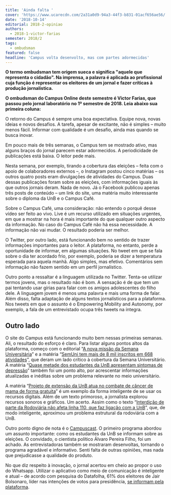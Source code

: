 ```yaml
---
title: 'Ainda falta '
cover: 'https://www.ucarecdn.com/2a31a0d9-94a3-44f3-b831-01acf656ae56/'
date: '2018-10-14'
editorial: 2018-2-opiniao
authors:
  - 2018-1-victor-farias
semester: 2018/2
tags:
  - ombudsman
featured: false
headline: 'Campus volta desenvolto, mas com partes adormecidas'
---
```

**O termo ombudsman tem origem sueca e significa "aquele que representa o cidadão". Na imprensa, a palavra é aplicada ao profissional cuja função é representar os eleitores de um jornal e fazer críticas à produção jornalística.** 

**O ombudsman do Campus Online deste semestre é Victor Farias, que passou pelo jornal laboratório no 1º semestre de 2018. Leia abaixo sua primeira coluna:**

O retorno do Campus é sempre uma boa expectativa. Equipe nova, novas ideias e novos desafios. A tarefa, apesar de excitante, não é simples – muito menos fácil. Informar com qualidade é um desafio, ainda mas quando se busca inovar.

Em pouco mais de três semanas, o Campus tem se mostrado ativo, mas alguns braços do jornal parecem estar adormecidos. A periodicidade de publicações está baixa. O leitor pede mais.

Nesta semana, por exemplo, tirando a cobertura das eleições – feita com o apoio de colaboradores externos –, o Instagram postou cinco matérias – os outros quatro posts eram divulgações de atividades do Campus. Duas dessas publicações foram sobre as eleições, com informações iguais às que outros jornais deram. Nada de novo. Já o Facebook publicou apenas três posts de conteúdo – um link do site, uma matéria muito interessante sobre o diploma da UnB e o Campus Café.

Sobre o Campus Café, uma consideração: não entendo o porquê desse vídeo ser feito ao vivo. Live é um recurso utilizado em situações urgentes, em que a mostrar na hora é mais importante do que qualquer outro aspecto da informação. No caso do Campus Café não há essa necessidade. A informação não vai mudar. O resultado poderia ser melhor.

O Twitter, por outro lado, está funcionando bem no sentido de trazer informações importantes para o leitor. A plataforma, no entanto, perde a oportunidade de informar, em algumas situações. No tweet em que se fala sobre o dia ter acordado frio, por exemplo, poderia se dizer a temperatura esperada para aquela manhã. Algo simples, mas efetivo. Comentários sem informação não fazem sentido em um perfil jornalístico.

Outro ponto a ressaltar é a linguagem utilizada no Twitter. Tenta-se utilizar termos jovens, mas o resultado não é bom. A sensação é de que tem um pai tentando usar gírias para falar com os amigos adolescentes do filho dele. A linguagem jovem é menos uma palavra e mais uma forma de falar. Além disso, falta adaptação de alguns textos jornalísticos para a plataforma. Nos tweets em que o assunto é o Empowering Mobility and Autonomy, por exemplo, a fala de um entrevistado ocupa três tweets na íntegra.

## Outro lado

O site do Campus está funcionando muito bem nessas primeiras semanas. Ali, o resultado do esforço é claro. Para listar alguns pontos altos da plataforma, começo com o editorial “[A nova missão da Semana Universitária](https://campus.fac.unb.br/materias/2018-09-24-editorial-a-nova-missao-da-semana-universitaria/)” e a matéria “[SemUni tem mais de 8 mil inscritos em 668 atividades](https://campus.fac.unb.br/materias/2018-10-05-semuni-tem-mais-de-8-mil-inscritos-em-668-atividades/)”, que deram um lado crítico à cobertura da Semana Universitário. A matéria “[Quase metade dos estudantes da UnB apresentam sintomas de depressão](https://campus.fac.unb.br/materias/2018-09-26-quase-metade-dos-estudantes-da-unb-apresentam-sintomas-de-depressao/)” também foi um ponto alto, por acrescentar informações atualizadas e inéditas sobre um problema relevante no meio universitário.

A matéria “[Projeto de extensão da UnB atua no combate de câncer de mama de forma gratuita](https://campus.fac.unb.br/materias/2018-10-12-outubro-rosa-na-unb/)” é um exemplo da forma inteligente de se usar os recursos digitais. Além de um texto primoroso, a jornalista explorou recursos sonoros e gráficos. Um acerto. Assim como o texto “[Interdição de parte da Rodoviária não afeta linha 110, que faz ligação com a UnB](https://campus.fac.unb.br/materias/2018-10-11-apos-acidente-e-inicial-risco-de-desabamento-parte-da-rodoviaria-e-interditada/)”, que, de modo inteligente, aproximou um problema estrutural da rodoviária com a UnB.

Outro ponto digno de nota é o [Campuscast](https://campus.fac.unb.br/materias/2018-10-02-campuscast-1-como-o-aluno-da-unb-se-informa-sobre-as-eleicoes/). O primeiro programa abordou um assunto importante: como os estudantes da UnB se informam sobre as eleições. O convidado, o cientista político Álvaro Pereira Filho, foi um achado. As entrevistadoras também se mostraram desenvoltas, tornando o programa agradável e informativo. Senti falta de outras opiniões, mas nada que prejudicasse a qualidade do produto.

No que diz respeito à inovação, o jornal acertou em cheio ao propor o uso do Whatsapp. Utilizar o aplicativo como meio de comunicação é inteligente e atual – de acordo com pesquisa do Datafolha, 61% dos eleitores de Jair Bolsonaro, líder nas intenções de votos para presidência, [se informam pela plataforma](https://veja.abril.com.br/politica/datafolha-eleitor-de-bolsonaro-e-o-que-mais-se-informa-por-redes-sociais/).
